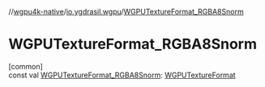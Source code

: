 //[wgpu4k-native](../../index.md)/[io.ygdrasil.wgpu](index.md)/[WGPUTextureFormat_RGBA8Snorm](-w-g-p-u-texture-format_-r-g-b-a8-snorm.md)

# WGPUTextureFormat_RGBA8Snorm

[common]\
const val [WGPUTextureFormat_RGBA8Snorm](-w-g-p-u-texture-format_-r-g-b-a8-snorm.md): [WGPUTextureFormat](-w-g-p-u-texture-format/index.md)